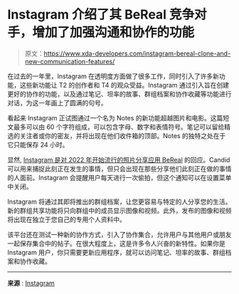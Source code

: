 # Instagram 介绍了其 BeReal 竞争对手，增加了加强沟通和协作的功能

> 原文：<https://www.xda-developers.com/instagram-bereal-clone-and-new-communication-features/>

在过去的一年里，Instagram 在透明度方面做了很多工作，同时引入了许多新功能，这些新功能让 T2 的创作者和 T4 的观众受益。Instagram 通过引入旨在创建更好的协作的功能，以及通过笔记、坦率的故事、群组档案和协作收藏等功能进行对话，为这一年画上了圆满的句号。

看起来 Instagram 正试图通过一个名为 Notes 的新功能超越图片和电影。这篇短文最多可以由 60 个字符组成，可以包含字母、数字和表情符号。笔记可以留给精选的关注者或你的密友，并将出现在他们收件箱的顶部。Notes 的独特之处在于它只能保存 24 小时。

显然, [Instagram 是对 2022 年开始流行的照片分享应用 BeReal](https://www.xda-developers.com/instagram-is-testing-a-bereal-competitor/) 的回应。Candid 可以用来捕捉此刻正在发生的事情，但只会出现在那些分享他们此刻正在做的事情的人面前。Instagram 会提醒用户每天进行一次偷拍，但这个通知可以在设置菜单中关闭。

Instagram 将通过其即将推出的群组档案，让您更容易与特定的人分享您的生活。新的群组共享功能将只向群组中的成员显示图像和视频。此外，发布的图像和视频将出现在独立于您自己的专用个人资料中。

该平台还在测试一种新的协作方式，引入了协作集合，允许用户与其他用户或朋友一起保存集合中的帖子。在很大程度上，这是许多令人兴奋的新特性。如果你是 Instagram 用户，你只需要更新应用程序，就可以访问笔记、坦率的故事、群组档案和协作收藏。

* * *

**来源** : [Instagram](https://about.instagram.com/blog/announcements/updates-to-instagram-messenger-and-stories)